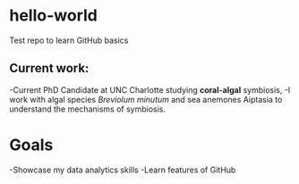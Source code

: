 # hello-world
Test repo to learn GitHub basics
## Current work:
-Current PhD Candidate at UNC Charlotte studying **coral-algal** symbiosis,
-I work with algal species *Breviolum minutum* and sea anemones Aiptasia to understand the mechanisms of symbiosis. 
# Goals
-Showcase my data analytics skills
-Learn features of GitHub
